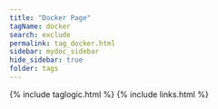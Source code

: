 ```yaml
---
title: "Docker Page"
tagName: docker
search: exclude
permalink: tag_docker.html
sidebar: mydoc_sidebar
hide_sidebar: true
folder: tags
---
```

{% include taglogic.html %}
{% include links.html %}
